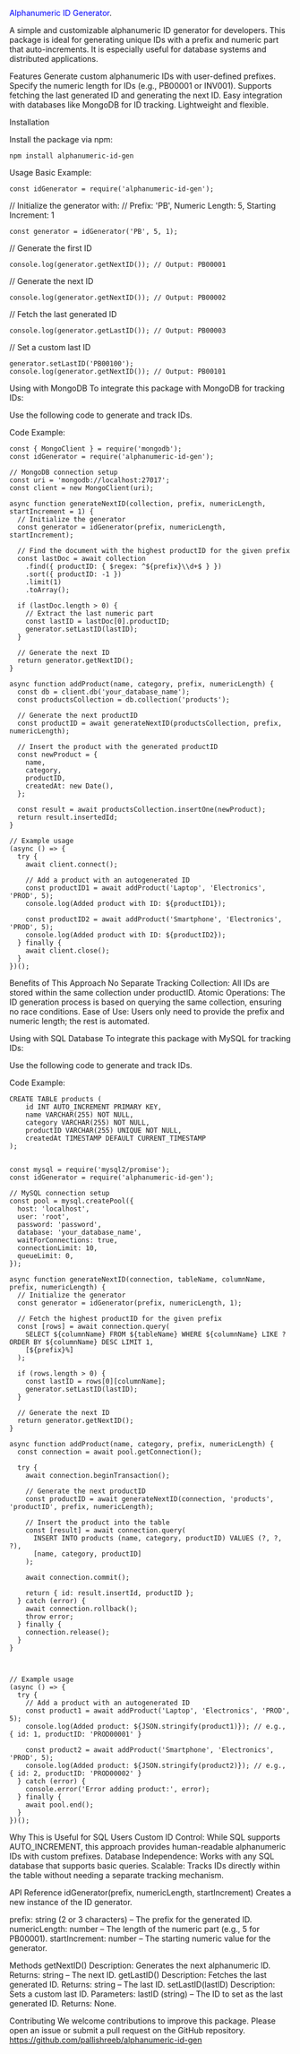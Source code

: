 <span style="color:blue">Alphanumeric ID Generator</span>.

A simple and customizable alphanumeric ID generator for developers. This package is ideal for generating unique IDs with a prefix and numeric part that auto-increments. It is especially useful for database systems and distributed applications.

Features
Generate custom alphanumeric IDs with user-defined prefixes.
Specify the numeric length for IDs (e.g., PB00001 or INV001).
Supports fetching the last generated ID and generating the next ID.
Easy integration with databases like MongoDB for ID tracking.
Lightweight and flexible.


Installation

Install the package via npm:
```
npm install alphanumeric-id-gen
```

Usage
Basic Example:
```
const idGenerator = require('alphanumeric-id-gen');
```
// Initialize the generator with:
// Prefix: 'PB', Numeric Length: 5, Starting Increment: 1
```
const generator = idGenerator('PB', 5, 1);
```
// Generate the first ID
```
console.log(generator.getNextID()); // Output: PB00001
```

// Generate the next ID
```
console.log(generator.getNextID()); // Output: PB00002
```

// Fetch the last generated ID
```
console.log(generator.getLastID()); // Output: PB00003
```

// Set a custom last ID
```
generator.setLastID('PB00100');
console.log(generator.getNextID()); // Output: PB00101
```

Using with MongoDB
To integrate this package with MongoDB for tracking IDs:

Use the following code to generate and track IDs.

Code Example:
```
const { MongoClient } = require('mongodb');
const idGenerator = require('alphanumeric-id-gen');

// MongoDB connection setup
const uri = 'mongodb://localhost:27017';
const client = new MongoClient(uri);

async function generateNextID(collection, prefix, numericLength, startIncrement = 1) {
  // Initialize the generator
  const generator = idGenerator(prefix, numericLength, startIncrement);

  // Find the document with the highest productID for the given prefix
  const lastDoc = await collection
    .find({ productID: { $regex: ^${prefix}\\d+$ } })
    .sort({ productID: -1 })
    .limit(1)
    .toArray();

  if (lastDoc.length > 0) {
    // Extract the last numeric part
    const lastID = lastDoc[0].productID;
    generator.setLastID(lastID);
  }

  // Generate the next ID
  return generator.getNextID();
}

async function addProduct(name, category, prefix, numericLength) {
  const db = client.db('your_database_name');
  const productsCollection = db.collection('products');

  // Generate the next productID
  const productID = await generateNextID(productsCollection, prefix, numericLength);

  // Insert the product with the generated productID
  const newProduct = {
    name,
    category,
    productID,
    createdAt: new Date(),
  };

  const result = await productsCollection.insertOne(newProduct);
  return result.insertedId;
}

// Example usage
(async () => {
  try {
    await client.connect();

    // Add a product with an autogenerated ID
    const productID1 = await addProduct('Laptop', 'Electronics', 'PROD', 5);
    console.log(Added product with ID: ${productID1});

    const productID2 = await addProduct('Smartphone', 'Electronics', 'PROD', 5);
    console.log(Added product with ID: ${productID2});
  } finally {
    await client.close();
  }
})();
```
Benefits of This Approach
No Separate Tracking Collection: All IDs are stored within the same collection under productID.
Atomic Operations: The ID generation process is based on querying the same collection, ensuring no race conditions.
Ease of Use: Users only need to provide the prefix and numeric length; the rest is automated.

Using with SQL Database
To integrate this package with MySQL for tracking IDs:

Use the following code to generate and track IDs.

Code Example:
```
CREATE TABLE products (
    id INT AUTO_INCREMENT PRIMARY KEY,
    name VARCHAR(255) NOT NULL,
    category VARCHAR(255) NOT NULL,
    productID VARCHAR(255) UNIQUE NOT NULL,
    createdAt TIMESTAMP DEFAULT CURRENT_TIMESTAMP
);


const mysql = require('mysql2/promise');
const idGenerator = require('alphanumeric-id-gen');

// MySQL connection setup
const pool = mysql.createPool({
  host: 'localhost',
  user: 'root',
  password: 'password',
  database: 'your_database_name',
  waitForConnections: true,
  connectionLimit: 10,
  queueLimit: 0,
});

async function generateNextID(connection, tableName, columnName, prefix, numericLength) {
  // Initialize the generator
  const generator = idGenerator(prefix, numericLength, 1);

  // Fetch the highest productID for the given prefix
  const [rows] = await connection.query(
    SELECT ${columnName} FROM ${tableName} WHERE ${columnName} LIKE ? ORDER BY ${columnName} DESC LIMIT 1,
    [${prefix}%]
  );

  if (rows.length > 0) {
    const lastID = rows[0][columnName];
    generator.setLastID(lastID);
  }

  // Generate the next ID
  return generator.getNextID();
}

async function addProduct(name, category, prefix, numericLength) {
  const connection = await pool.getConnection();

  try {
    await connection.beginTransaction();

    // Generate the next productID
    const productID = await generateNextID(connection, 'products', 'productID', prefix, numericLength);

    // Insert the product into the table
    const [result] = await connection.query(
      INSERT INTO products (name, category, productID) VALUES (?, ?, ?),
      [name, category, productID]
    );

    await connection.commit();

    return { id: result.insertId, productID };
  } catch (error) {
    await connection.rollback();
    throw error;
  } finally {
    connection.release();
  }
}



// Example usage
(async () => {
  try {
    // Add a product with an autogenerated ID
    const product1 = await addProduct('Laptop', 'Electronics', 'PROD', 5);
    console.log(Added product: ${JSON.stringify(product1)}); // e.g., { id: 1, productID: 'PROD00001' }

    const product2 = await addProduct('Smartphone', 'Electronics', 'PROD', 5);
    console.log(Added product: ${JSON.stringify(product2)}); // e.g., { id: 2, productID: 'PROD00002' }
  } catch (error) {
    console.error('Error adding product:', error);
  } finally {
    await pool.end();
  }
})();
```
Why This is Useful for SQL Users
Custom ID Control: While SQL supports AUTO_INCREMENT, this approach provides human-readable alphanumeric IDs with custom prefixes.
Database Independence: Works with any SQL database that supports basic queries.
Scalable: Tracks IDs directly within the table without needing a separate tracking mechanism.



API Reference
idGenerator(prefix, numericLength, startIncrement)
Creates a new instance of the ID generator.

prefix: string (2 or 3 characters) – The prefix for the generated ID.
numericLength: number – The length of the numeric part (e.g., 5 for PB00001).
startIncrement: number – The starting numeric value for the generator.

Methods
getNextID()
Description: Generates the next alphanumeric ID.
Returns: string – The next ID.
getLastID()
Description: Fetches the last generated ID.
Returns: string – The last ID.
setLastID(lastID)
Description: Sets a custom last ID.
Parameters: lastID (string) – The ID to set as the last generated ID.
Returns: None.

Contributing
We welcome contributions to improve this package. Please open an issue or submit a pull request on the GitHub repository.
https://github.com/pallishreeb/alphanumeric-id-gen

